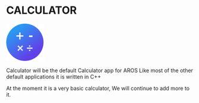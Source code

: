 # CALCULATOR
![Calculator Icon](/CalculatorSmall.png)

Calculator will be the default Calculator app for AROS
Like most of the other default applications it is written in C++

At the moment it is a very basic calculator,
We will continue to add more to it.
